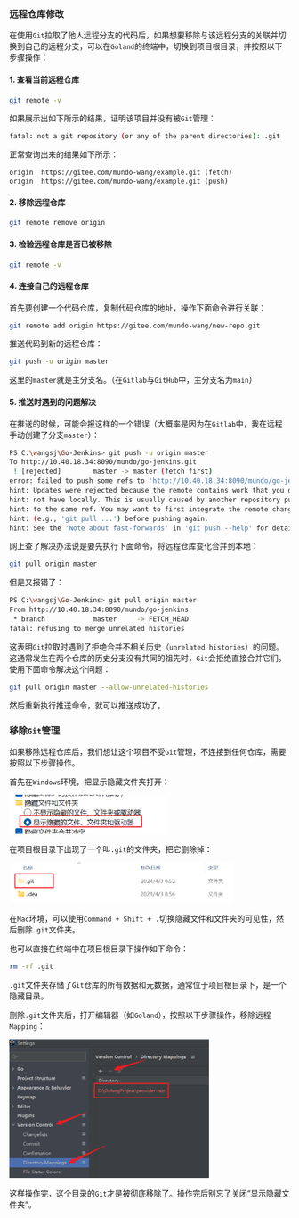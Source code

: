### 远程仓库修改

在使用`Git`拉取了他人远程分支的代码后，如果想要移除与该远程分支的关联并切换到自己的远程分支，可以在`Goland`的终端中，切换到项目根目录，并按照以下步骤操作：

#### 1. 查看当前远程仓库

```bash
git remote -v
```

如果展示出如下所示的结果，证明该项目并没有被`Git`管理：

```sh
fatal: not a git repository (or any of the parent directories): .git
```

正常查询出来的结果如下所示：

```
origin  https://gitee.com/mundo-wang/example.git (fetch)
origin  https://gitee.com/mundo-wang/example.git (push)
```

#### 2. 移除远程仓库

```bash
git remote remove origin
```

#### 3. 检验远程仓库是否已被移除

```sh
git remote -v
```

#### 4. 连接自己的远程仓库

首先要创建一个代码仓库，复制代码仓库的地址，操作下面命令进行关联：

```bash
git remote add origin https://gitee.com/mundo-wang/new-repo.git
```

推送代码到新的远程仓库：

```bash
git push -u origin master
```

这里的`master`就是主分支名。（在`Gitlab`与`GitHub`中，主分支名为`main`）

#### 5. 推送时遇到的问题解决

在推送的时候，可能会报这样的一个错误（大概率是因为在`Gitlab`中，我在远程手动创建了分支`master`）：

```sh
PS C:\wangsj\Go-Jenkins> git push -u origin master
To http://10.40.18.34:8090/mundo/go-jenkins.git
 ! [rejected]        master -> master (fetch first)
error: failed to push some refs to 'http://10.40.18.34:8090/mundo/go-jenkins.git'
hint: Updates were rejected because the remote contains work that you do
hint: not have locally. This is usually caused by another repository pushing
hint: to the same ref. You may want to first integrate the remote changes
hint: (e.g., 'git pull ...') before pushing again.
hint: See the 'Note about fast-forwards' in 'git push --help' for details.
```

网上查了解决办法说是要先执行下面命令，将远程仓库变化合并到本地：

```bash
git pull origin master
```

但是又报错了：

```sh
PS C:\wangsj\Go-Jenkins> git pull origin master
From http://10.40.18.34:8090/mundo/go-jenkins
 * branch            master     -> FETCH_HEAD
fatal: refusing to merge unrelated histories
```

这表明`Git`拉取时遇到了拒绝合并不相关历史（`unrelated histories`）的问题。这通常发生在两个仓库的历史分支没有共同的祖先时，`Git`会拒绝直接合并它们。使用下面命令解决这个问题：

```bash
git pull origin master --allow-unrelated-histories
```

然后重新执行推送命令，就可以推送成功了。

### 移除`Git`管理

如果移除远程仓库后，我们想让这个项目不受`Git`管理，不连接到任何仓库，需要按照以下步骤操作。

首先在`Windows`环境，把显示隐藏文件夹打开：

<img src="image/image-20240403090327920.png" alt="image-20240403090327920" style="zoom:67%;" />

在项目根目录下出现了一个叫`.git`的文件夹，把它删除掉：

<img src="image/image-20240403090423817.png" alt="image-20240403090423817" style="zoom:50%;" />



在`Mac`环境，可以使用`Command + Shift + .`切换隐藏文件和文件夹的可见性，然后删除`.git`文件夹。

也可以直接在终端中在项目根目录下操作如下命令：

```sh
rm -rf .git
```

`.git`文件夹存储了`Git`仓库的所有数据和元数据，通常位于项目根目录下，是一个隐藏目录。

删除`.git`文件夹后，打开编辑器（如`Goland`），按照以下步骤操作，移除远程`Mapping`：

<img src="image/image-20240403090651991.png" alt="image-20240403090651991" style="zoom: 67%;" />

这样操作完，这个目录的`Git`才是被彻底移除了。操作完后别忘了关闭“显示隐藏文件夹”。